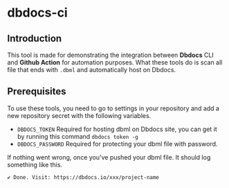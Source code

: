# dbdocs-ci

## Introduction

This tool is made for demonstrating the integration between **Dbdocs** CLI and **Github Action** for automation purposes.
What these tools do is scan all file that ends with `.dbml` and automatically host on Dbdocs.

## Prerequisites
To use these tools, you need to go to settings in your repository and add a new repository secret with the following variables.

- `DBDOCS_TOKEN` Required for hosting dbml on Dbdocs site, you can get it by running this command `dbdocs token -g`
- `DBDOCS_PASSWORD` Required for protecting your dbml file with password.

If nothing went wrong, once you've pushed your dbml file. It should log something like this.

```✔ Done. Visit: https://dbdocs.io/xxx/project-name```
